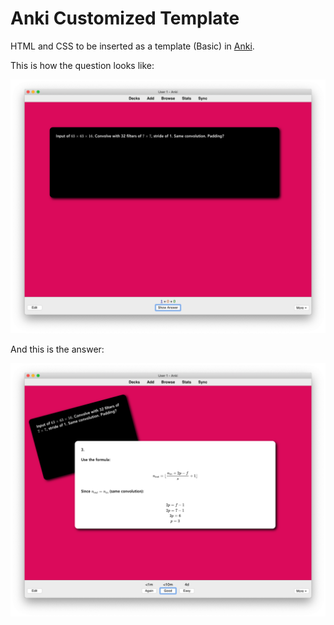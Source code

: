 # Anki Customized Template

HTML and CSS to be inserted as a template (Basic) in [Anki](https://apps.ankiweb.net). 

This is how the question looks like:

![Question](front.png)

And this is the answer:

![Answer](back.png)
